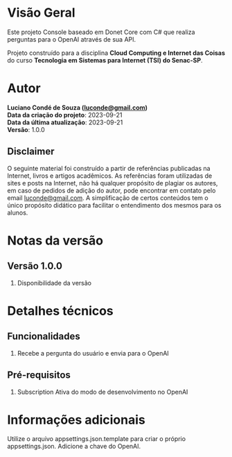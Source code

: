 # Visão Geral
Este projeto Console baseado em Donet Core com C# que realiza perguntas para o OpenAI através de sua API.

Projeto construído para a disciplina **Cloud Computing e Internet das Coisas** do curso **Tecnologia em Sistemas para Internet (TSI) do Senac-SP**.

# Autor
**Luciano Condé de Souza (luconde@gmail.com)**  
**Data da criação do projeto**: 2023-09-21  
**Data da última atualização**: 2023-09-21  
**Versão**: 1.0.0

## Disclaimer
O seguinte material foi construído a partir de referências publicadas na Internet, livros e artigos acadêmicos. As referências foram utilizadas de sites e posts na Internet, não há qualquer propósito de plagiar os autores, em caso de pedidos de adição do autor, pode encontrar em contato pelo email luconde@gmail.com. A simplificação de certos conteúdos tem o único propósito didático para facilitar o entendimento dos mesmos para os alunos.

# Notas da versão 
## Versão 1.0.0
1. Disponibilidade da versão

# Detalhes técnicos

## Funcionalidades
1. Recebe a pergunta do usuário e envia para o OpenAI

## Pré-requisitos
1. Subscription Ativa do modo de desenvolvimento no OpenAI

# Informações adicionais
Utilize o arquivo appsettings.json.template para criar o próprio appsettings.json. Adicione a chave do OpenAI.